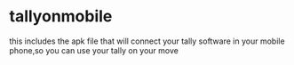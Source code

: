 # tallyonmobile
this includes the apk file that will connect your tally software in your mobile phone,so you can use your tally on your move 
